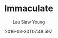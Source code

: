 ---
title: "Immaculate"
github: https://github.com/siawyoung/immaculate
demo: https://cdn.ampproject.org/c/siawyoung.com/immaculate/
author: Lau Siaw Young
draft: true
ssg:
  - Jekyll
cms:
  - No Cms
date: 2016-03-30T07:48:59Z
github_branch: master
---